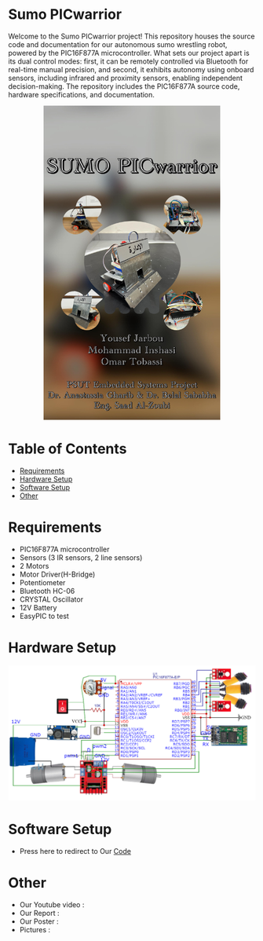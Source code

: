 # Sumo PICwarrior
Welcome to the Sumo PICwarrior project! This repository houses the source code and documentation for our autonomous sumo wrestling robot, powered by the PIC16F877A microcontroller. What sets our project apart is its dual control modes: first, it can be remotely controlled via Bluetooth for real-time manual precision, and second, it exhibits autonomy using onboard sensors, including infrared and proximity sensors, enabling independent decision-making. The repository includes the PIC16F877A source code, hardware specifications, and documentation. 

<p align="center">
  <img src="img.jpeg" alt="Image" width="360"/>
</p>

# Table of Contents
- <span style="color:blue">[Requirements](#requirements)</span>
- <span style="color:blue">[Hardware Setup](#hardware-setup)</span>
- <span style="color:blue">[Software Setup](#software-setup)</span>
- <span style="color:blue">[Other](#other)</span>


# Requirements
- PIC16F877A microcontroller
- Sensors (3 IR sensors, 2 line sensors)
- 2 Motors
- Motor Driver(H-Bridge)
- Potentiometer
- Bluetooth HC-06
- CRYSTAL Oscillator
- 12V Battery
- EasyPIC to test


# Hardware Setup
![Hardware Setup](picWorriorCircuit.png)


# Software Setup
- Press here to redirect to Our
 <span style="color:blue">[Code](Sumo)</span>


# Other
- Our Youtube video :
- Our Report :
- Our Poster :
- Pictures : 
